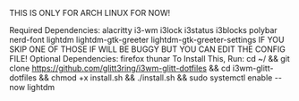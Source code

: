 THIS IS ONLY FOR ARCH LINUX FOR NOW! 

Required Dependencies: 
alacritty i3-wm i3lock i3status i3blocks polybar nerd-font lightdm lightdm-gtk-greeter lightdm-gtk-greeter-settings 
IF YOU SKIP ONE OF THOSE IF WILL BE BUGGY BUT YOU CAN EDIT THE CONFIG FILE!
Optional Dependencies:
firefox thunar
To Install This, Run:
cd ~/ && git clone https://github.com/glitt3ring/i3wm-glitt-dotfiles && cd i3wm-glitt-dotfiles && chmod +x install.sh && ./install.sh && sudo systemctl enable --now lightdm
